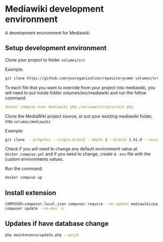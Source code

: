 # Mediawiki development environment

A development environment for Mediawiki

## Setup development environment

Clone your project to folder `volumes/src`

Example:
```bash
git clone https://github.com/youroganization/repositoryname volumes/src
```
To each file that you want to override from your project into mediawiki, you will need to put inside folder volumes/src/mediawiki and run the follow command:

```yaml
docker compose exec mediawiki php /var/www/scripts/init.php
```
Clone the MediaWiki project source, or put your existing mediawiki folder, into `volumes/mediawiki`

Example:
```bash
git clone  --progress --single-branch --depth 1 --branch 1.41.0 --recurse-submodules -j 4 https://gerrit.wikimedia.org/r/mediawiki/core.git volumes/mediawiki
```

Check if you will need to change any default environment value at `docker.compose.yml` and if you need to change, create a `.env` file with the custom environments values.

Run the command:
```bash
docker compose up
```
## Install extension

```bash
COMPOSER=composer.local.json composer require --no-update mediawiki/page-forms
composer update --no-dev -o
```

## Updates if have database change

```bash
php maintenance/update.php --quick
```
